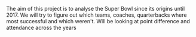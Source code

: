 The aim of this project is to analyse the Super Bowl since its origins until 2017.
We will try to figure out which teams, coaches, quarterbacks where most successful and which weren't.
Will be looking at point difference and attendance across the years
